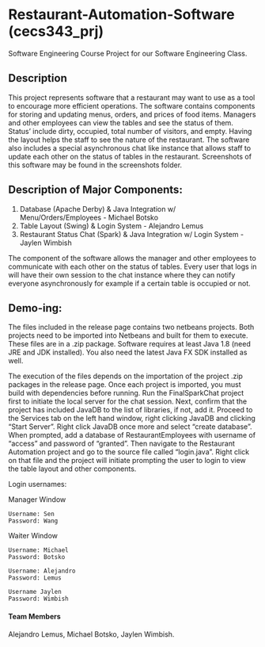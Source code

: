 # Restaurant-Automation-Software (cecs343_prj)
Software Engineering Course Project for our Software Engineering Class.

## Description

This project represents software that a restaurant may want to use as a tool to encourage more efficient operations. The software contains components for storing and updating menus, orders, and prices of food items. Managers and other employees can view the tables and see the status of them. Status’ include dirty, occupied, total number of visitors, and empty. Having the layout helps the staff to see the nature of the restaurant. The software also includes a special asynchronous chat like instance that allows staff to update each other on the status of tables in the restaurant. Screenshots of this software may be found in
the screenshots folder.

## Description of Major Components:
1. Database (Apache Derby) & Java Integration w/ Menu/Orders/Employees - Michael Botsko
2. Table Layout (Swing) & Login System - Alejandro Lemus
3. Restaurant Status Chat (Spark) & Java Integration w/ Login System - Jaylen Wimbish

The component of the software allows the manager and other employees to communicate with each other on the status of tables. Every user that logs in will have their own session to the chat instance where they can notify everyone asynchronously for example if a certain table is occupied or not. 

## Demo-ing:

The files included in the release page contains two netbeans projects. Both projects need to be imported into Netbeans and built for them to execute. These files are in a .zip package. Software requires at least Java 1.8 (need JRE and JDK installed). You also need the latest Java FX SDK installed as well.

The execution of the files depends on the importation of the project .zip packages in the release page. Once each project is imported, you must build with dependencies before running. Run the FinalSparkChat project first to initiate the local server for the chat session. Next, confirm that the project has included JavaDB to the list of libraries, if not, add it. Proceed to the Services tab on the left hand window, right clicking JavaDB and clicking “Start Server”. Right click JavaDB once more and select “create database”. When prompted, add a database of RestaurantEmployees with username of “access” and password of “granted”. Then navigate to the Restaurant Automation project and go to the source file called “login.java”. Right click on that file and the project will initiate prompting the user to login to view the table layout and other components.

Login usernames:

Manager Window
	
	Username: Sen
	Password: Wang
	
Waiter Window
	
	Username: Michael
	Password: Botsko

	Username: Alejandro
	Password: Lemus

	Username Jaylen
	Password: Wimbish

#### Team Members

Alejandro Lemus, Michael Botsko, Jaylen Wimbish.

